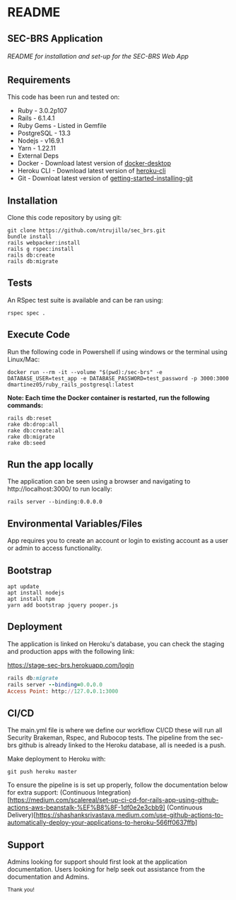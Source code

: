 # README
## SEC-BRS Application
###### README for installation and set-up for the SEC-BRS Web App

## Requirements
This code has been run and tested on:

+ Ruby - 3.0.2p107
+ Rails - 6.1.4.1
+ Ruby Gems - Listed in Gemfile
+ PostgreSQL - 13.3
+ Nodejs - v16.9.1
+ Yarn - 1.22.11
+ External Deps
+ Docker - Download latest version of [docker-desktop](https://www.docker.com/products/docker-desktop)
+ Heroku CLI - Download latest version of [heroku-cli](https://devcenter.heroku.com/articles/heroku-cli)
+ Git - Downloat latest version of [getting-started-installing-git](https://git-scm.com/book/en/v2/Getting-Started-Installing-Git)

## Installation
Clone this code repository by using git:

```
git clone https://github.com/ntrujillo/sec_brs.git
bundle install
rails webpacker:install
rails g rspec:install
rails db:create
rails db:migrate
```

## Tests
An RSpec test suite is available and can be ran using:

```
rspec spec .
```

## Execute Code
Run the following code in Powershell if using windows or the terminal using Linux/Mac:

```
docker run --rm -it --volume "$(pwd):/sec-brs" -e DATABASE_USER=test_app -e DATABASE_PASSWORD=test_password -p 3000:3000 dmartinez05/ruby_rails_postgresql:latest
```

**Note: Each time the Docker container is restarted, run the following commands:**

```
rails db:reset
rake db:drop:all
rake db:create:all
rake db:migrate
rake db:seed
```

## Run the app locally
The application can be seen using a browser and navigating to http://localhost:3000/ to run locally:

```
rails server --binding:0.0.0.0
```

## Environmental Variables/Files
App requires you to create an account or login to existing account as a user or admin to access functionality. 

## Bootstrap

```
apt update
apt install nodejs
apt install npm
yarn add bootstrap jquery pooper.js
```

## Deployment
The application is linked on Heroku's database, you can check the staging and production apps with the following link:

https://stage-sec-brs.herokuapp.com/login 

```ruby
rails db:migrate
rails server --binding=0.0.0.0
Access Point: http://127.0.0.1:3000
```

## CI/CD
The main.yml file is where we define our workflow CI/CD these will run all Security Brakeman, Rspec, and Rubocop tests. The pipeline from the sec-brs github is already linked to the Heroku database, all is needed is a push.


Make deployment to Heroku with:

```
git push heroku master
```

To ensure the pipeline is is set up properly, follow the documentation below for extra support:
(Continuous Integration)[https://medium.com/scalereal/set-up-ci-cd-for-rails-app-using-github-actions-aws-beanstalk-%EF%B8%8F-1df0e2e3cbb9] 
(Continuous Delivery)[https://shashanksrivastava.medium.com/use-github-actions-to-automatically-deploy-your-applications-to-heroku-566ff0637ffb]

## Support
Admins looking for support should first look at the application documentation. Users looking for help seek out assistance from the documentation and Admins.


<sup>Thank you!</sup>